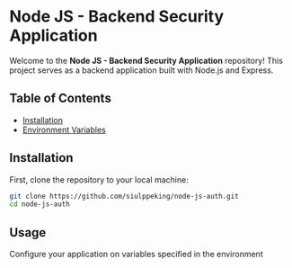 # Node JS - Backend Security Application

Welcome to the **Node JS - Backend Security Application** repository! This project serves as a backend application built with Node.js and Express. 

## Table of Contents

- [Installation](#installation)
- [Environment Variables](#environment-variables)

## Installation

First, clone the repository to your local machine:

```bash
git clone https://github.com/siulppeking/node-js-auth.git
cd node-js-auth
```

## Usage

Configure your application on variables specified in the environment